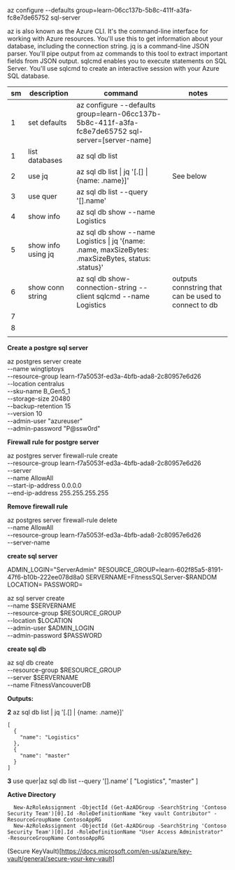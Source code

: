 az configure --defaults group=learn-06cc137b-5b8c-411f-a3fa-fc8e7de65752 sql-server

az is also known as the Azure CLI. It's the command-line interface for working with Azure resources. You'll use this to get information about your database, including the connection string.
jq is a command-line JSON parser. You'll pipe output from az commands to this tool to extract important fields from JSON output.
sqlcmd enables you to execute statements on SQL Server. You'll use sqlcmd to create an interactive session with your Azure SQL database.


|sm|description|command|notes|
|---|---|---|---|
|1|set defaults|az configure --defaults group=learn-06cc137b-5b8c-411f-a3fa-fc8e7de65752 sql-server=[server-name]||
|1|list databases|az sql db list||
|2|use jq|az sql db list \| jq '[.[] \| {name: .name}]'|See below|
|3|use quer|az sql db list --query '[].name'||
|4|show info|az sql db show --name Logistics||
|5|show info using jq|az sql db show --name Logistics \| jq '{name: .name, maxSizeBytes: .maxSizeBytes, status: .status}'||
|6|show conn string|az sql db show-connection-string --client sqlcmd --name Logistics|outputs connstring that can be used to connect to db|
|7|||||
|8|||||
|||||


**Create a postgre sql server**

az postgres server create \
   --name wingtiptoys \
   --resource-group learn-f7a5053f-ed3a-4bfb-ada8-2c80957e6d26 \
   --location centralus \
   --sku-name B_Gen5_1 \
   --storage-size 20480 \
   --backup-retention 15 \
   --version 10 \
   --admin-user "azureuser" \
   --admin-password "P@ssw0rd"
 
**Firewall rule for postgre server**

az postgres server firewall-rule create \
  --resource-group learn-f7a5053f-ed3a-4bfb-ada8-2c80957e6d26 \
  --server <server-name> \
  --name AllowAll \
  --start-ip-address 0.0.0.0 \
  --end-ip-address 255.255.255.255
    
**Remove firewall rule**

az postgres server firewall-rule delete \
  --name AllowAll \
  --resource-group learn-f7a5053f-ed3a-4bfb-ada8-2c80957e6d26 \
  --server-name <server-name>
    
**create sql server**

ADMIN_LOGIN="ServerAdmin"
RESOURCE_GROUP=learn-602f85a5-8191-47f6-b10b-222ee078d8a0
SERVERNAME=FitnessSQLServer-$RANDOM
LOCATION=<location>
PASSWORD=<password>

az sql server create \
--name $SERVERNAME \
--resource-group $RESOURCE_GROUP \
--location $LOCATION \
--admin-user $ADMIN_LOGIN \
--admin-password $PASSWORD

**create sql db**

az sql db create \
--resource-group $RESOURCE_GROUP \
--server $SERVERNAME \
--name FitnessVancouverDB


    


**Outputs:**

**2**
az sql db list | jq '[.[] | {name: .name}]'

    [
      {
        "name": "Logistics"
      },
      {
        "name": "master"
      }
    ]
    
**3**
use quer|az sql db list --query '[].name'
    [
      "Logistics",
      "master"
    ]
    

**Active Directory**

      New-AzRoleAssignment -ObjectId (Get-AzADGroup -SearchString 'Contoso Security Team')[0].Id -RoleDefinitionName "key vault Contributor" -ResourceGroupName ContosoAppRG
      New-AzRoleAssignment -ObjectId (Get-AzADGroup -SearchString 'Contoso Security Team')[0].Id -RoleDefinitionName "User Access Administrator" -ResourceGroupName ContosoAppRG
      
(Secure KeyVault)[https://docs.microsoft.com/en-us/azure/key-vault/general/secure-your-key-vault]
